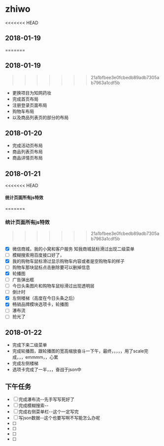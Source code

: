 # zhiwo
<<<<<<< HEAD
## 2018-01-19 
=======
 ## 2018-01-19 
>>>>>>> 21a1bfbee3e0fcbedb89adb7305ab7963a1cdf5b
- 更换项目为知网药妆  
- 完成首页布局 
- 注册登录页面布局 
- 购物车布局 
- 以及商品列表页的部分的布局

## 2018-01-20
- 完成活动页布局
- 商品列表页布局
- 商品详情页布局

## 2018-01-21 
<<<<<<< HEAD
#### 统计页面所有js特效
=======
### 统计页面所有js特效
>>>>>>> 21a1bfbee3e0fcbedb89adb7305ab7963a1cdf5b
- [x] 微信商城，我的小窝和客户服务 知我商城鼠标滑过出现二级菜单 
- [ ] 模糊搜索用百度接口好了，
- [X] 我的购物车鼠标滑过显示购物车内容或者是空购物车的样子
- [ ] 购物车那块鼠标点击删除要可以删掉信息
- [x] 轮播图
- [ ] 广告弹出框
- [ ] 今日头条图片和购物车鼠标滑过出现透明层
- [ ] 倒计时
- [x] 左侧楼梯（高度在今日头条之后）
- [x] 畅销品牌模块选项卡，轮播图
- [ ] 瀑布流
- [ ] 抢光了

## 2018-01-22
- 完成下来二级菜单
- 完成轮播图，跟轮播图的宽高缩放奋斗一下午，最终，，，，，用了scale完成，，，emmmm，，心累
- 完成左侧楼梯
- 选项卡完成了一半，，，奋战于json中

## 下午任务
- [ ] 完成瀑布流--先手写写死好了
- [ ] 完成模糊搜索--
- [ ] 完成右侧菜单栏--这个一定写完
- [ ] 写json数据--这个也要写啊不写能怎么办呢
- [ ] 
- [ ] 
- [ ] 
- [ ] 
